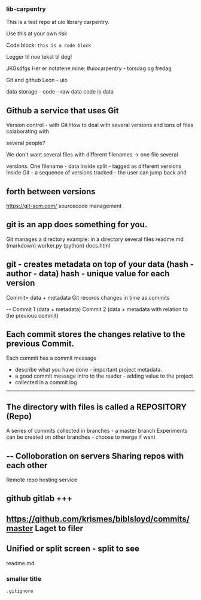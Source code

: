 ### lib-carpentry
This is a test repo at uio library carpentry.

Use this at your own risk



Code block: `this is a code block`

Legger til noe tekst til deg!

JKGsdfgs
Her er notatene mine:
#uiocarpentry - torsdag og fredag

Git and github
Leon - uio

data storage - code - raw data
code is data

Github a service that uses Git
--

Version control - with Git
How to deal with several versions and tons of files colaborating with 

several people?

We don't want several files with different filenames -> one file several 

versions.
One filename - data inside split - tagged as different versions
Inside Git - a sequence of versions tracked - the user can jump back and 

forth between versions
--
https://git-scm.com/
sourcecode management

git is an app does something for you.
--
Git manages a directory
example: in a directory several files
readme.md (markdown)
worker.py (python)
docs.html

git - creates metadata on top of your data (hash - author - data)
hash - unique value for each version
--

Commit= data + metadata
Git records changes in time as commits

--
Commit 1 (data + metadata)
Commit 2 (data + metadata with relation to the previous commit)

Each commit stores the changes relative to the previous Commit.
--
Each commit has a commit message
- describe what you have done - important project metadata.
- a good commit message intro to the reader - adding value to the project
- collected in a commit log

---
The directory with files is called a REPOSITORY (Repo)
--
A series of commits collected in branches - a master branch
Experiments can be created on other branches -  choose to merge if want

--
Colloboration on servers
Sharing repos with each other
---

Remote repo hosting service

github
gitlab +++
-----

https://github.com/krismes/biblsloyd/commits/master
Laget to filer
-

Unified or split screen - split to see 
--
readme.md

### smaller title

 	.gitignore



